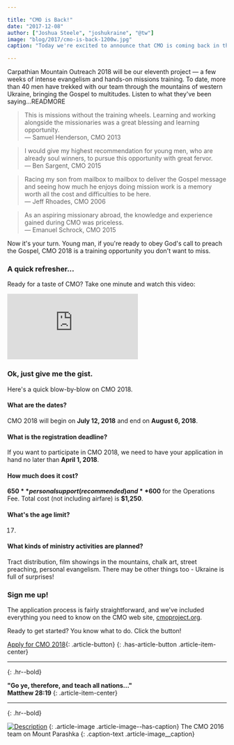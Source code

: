 ```yaml
---

title: "CMO is Back!"
date: "2017-12-08"
author: ["Joshua Steele", "joshukraine", "@tw"]
image: "blog/2017/cmo-is-back-1200w.jpg"
caption: "Today we're excited to announce that CMO is coming back in the summer of 2018! Read on to get the details and learn how to apply."

---
```


Carpathian Mountain Outreach 2018 will be our eleventh project — a few weeks of intense evangelism and hands-on missions training. To date, more than 40 men have trekked with our team through the mountains of western Ukraine, bringing the Gospel to multitudes. Listen to what they've been saying...READMORE

> This is missions without the training wheels. Learning and working alongside the missionaries was a great blessing and learning opportunity.  
— Samuel Henderson, CMO 2013

> I would give my highest recommendation for young men, who are already soul winners, to pursue this opportunity with great fervor.  
— Ben Sargent, CMO 2015

> Racing my son from mailbox to mailbox to deliver the Gospel message and seeing how much he enjoys doing mission work is a memory worth all the cost and difficulties to be here.  
— Jeff Rhoades, CMO 2006

> As an aspiring missionary abroad, the knowledge and experience gained during CMO was priceless.  
— Emanuel Schrock, CMO 2015

Now it's your turn. Young man, if you're ready to obey God's call to preach the Gospel, CMO 2018 is a training opportunity you don't want to miss.

### A quick refresher...

Ready for a taste of CMO? Take one minute and watch this video:

<div class="video-wrapper">
<iframe src="https://player.vimeo.com/video/56083375" frameborder="0" webkitallowfullscreen mozallowfullscreen allowfullscreen></iframe>
</div>

### Ok, just give me the gist.

Here's a quick blow-by-blow on CMO 2018.

#### What are the dates?

CMO 2018 will begin on **July 12, 2018** and end on **August 6, 2018**.

#### What is the registration deadline?

If you want to participate in CMO 2018, we need to have your application in hand no later than **April 1, 2018**.

#### How much does it cost?

**$650** personal support (recommended) and **$600** for the Operations Fee. Total cost (not including airfare) is **$1,250**.

#### What's the age limit?

17.

#### What kinds of ministry activities are planned?

Tract distribution, film showings in the mountains, chalk art, street preaching, personal evangelism. There may be other things too - Ukraine is full of surprises!

### Sign me up!

The application process is fairly straightforward, and we've included everything you need to know on the CMO web site, [cmoproject.org](http://www.cmoproject.org/).

Ready to get started? You know what to do. Click the button!

[Apply for CMO 2018](http://www.cmoproject.org/apply/){: .article-button}
{: .has-article-button .article-item-center}


---
{: .hr--bold}

**"Go ye, therefore, and teach all nations..."  
Matthew 28:19**
{: .article-item-center}

---
{: .hr--bold}


[![Description](/assets/images/blog/2017/cmo-2016-parashka-group-550w.jpg)](/assets/images/blog/2017/cmo-2016-parashka-group-2000w.jpg)
{: .article-image .article-image--has-caption}
The CMO 2016 team on Mount Parashka
{: .caption-text .article-image__caption}
